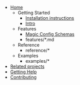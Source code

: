 * [Home](index.md)
  * Getting Started
    * [Installation instructions](getting_started/install.md)
    * [Intro](getting_started/intro.md)
  * Features
    * [Magic Config Schemas](features/auto_schema.md)
    * features/*.md
  * Reference
    * reference/*
  * Examples
    * examples/*
* [Related projects](related.md)
* [Getting Help](help.md)
* [Contributing](contributing.md)
